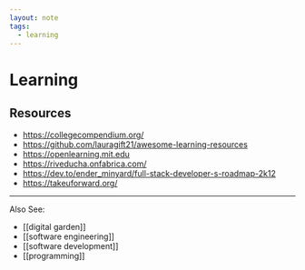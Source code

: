 ```yaml
---
layout: note
tags:
  - learning
---
```


# Learning

## Resources

- https://collegecompendium.org/
- https://github.com/lauragift21/awesome-learning-resources
- https://openlearning.mit.edu
- https://riveducha.onfabrica.com/
- https://dev.to/ender_minyard/full-stack-developer-s-roadmap-2k12
- https://takeuforward.org/

---

Also See:

- [[digital garden]]
- [[software engineering]]
- [[software development]]
- [[programming]]

